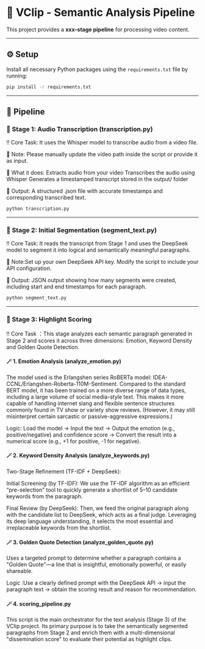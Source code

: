 # 🎵 VClip - Semantic Analysis Pipeline

This project provides a **xxx-stage pipeline** for processing video content.  

---

## ⚙️ Setup

Install all necessary Python packages using the `requirements.txt` file by running:

```bash
pip install -r requirements.txt
```

---

## 🚀 Pipeline

### 🧠 Stage 1: Audio Transcription (transcription.py)

‼️ Core Task: It uses the Whisper model to transcribe audio from a video file.

📌 Note: Please manually update the video path inside the script or provide it as input.

🎯 What it does:
Extracts audio from your video
Transcribes the audio using Whisper
Generates a timestamped transcript stored in the output/ folder

📝 Output: A structured .json file with accurate timestamps and corresponding transcribed text.

```bash
python transcription.py
```

---


### 🧠 Stage 2: Initial Segmentation (segment_text.py)

‼️ Core Task: It reads the transcript from Stage 1 and uses the DeepSeek model to segment it into logical and semantically meaningful paragraphs.

📌 Note:Set up your own DeepSeek API key. Modify the script to include your API configuration.

📝 Output: JSON output showing how many segments were created, including start and end timestamps for each paragraph.

```bash
python segment_text.py
```

---

### 🧠 Stage 3: Highlight Scoring

‼️ Core Task ：This stage analyzes each semantic paragraph generated in Stage 2 and scores it across three dimensions: Emotion, Keyword Density and Golden Quote Detection.

#### 🪄 1. Emotion Analysis (analyze_emotion.py)

The model used is the Erlangshen series RoBERTa model: IDEA-CCNL/Erlangshen-Roberta-110M-Sentiment.
Compared to the standard BERT model, it has been trained on a more diverse range of data types, including a large volume of social media-style text. This makes it more capable of handling internet slang and flexible sentence structures commonly found in TV show or variety show reviews.
(However, it may still misinterpret certain sarcastic or passive-aggressive expressions.)


Logic: Load the model → Input the text → Output the emotion (e.g., positive/negative) and confidence score → Convert the result into a numerical score (e.g., +1 for positive, -1 for negative).


#### 🪄 2. Keyword Density Analysis (analyze_keywords.py)

Two-Stage Refinement (TF-IDF + DeepSeek):

Initial Screening (by TF-IDF):
We use the TF-IDF algorithm as an efficient “pre-selection” tool to quickly generate a shortlist of 5–10 candidate keywords from the paragraph.

Final Review (by DeepSeek):
Then, we feed the original paragraph along with the candidate list to DeepSeek, which acts as a final judge.
Leveraging its deep language understanding, it selects the most essential and irreplaceable keywords from the shortlist.

#### 🪄 3. Golden Quote Detection (analyze_golden_quote.py)

Uses a targeted prompt to determine whether a paragraph contains a "Golden Quote"—a line that is insightful, emotionally powerful, or easily shareable.

Logic :Use a clearly defined prompt with the DeepSeek API → input the paragraph text → obtain the scoring result and reason for recommendation.

#### 🪄 4. scoring_pipeline.py

This script is the main orchestrator for the text analysis (Stage 3) of the VClip project. Its primary purpose is to take the semantically segmented paragraphs from Stage 2 and enrich them with a multi-dimensional "dissemination score" to evaluate their potential as highlight clips.

